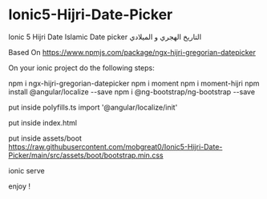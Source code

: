 # Ionic5-Hijri-Date-Picker
Ionic 5 Hijri Date Islamic Date picker التاريخ الهجري و الميلادي 



Based On
https://www.npmjs.com/package/ngx-hijri-gregorian-datepicker



On your ionic project do the following steps:

npm i ngx-hijri-gregorian-datepicker
npm i moment
npm i moment-hijri
npm install @angular/localize --save
npm i @ng-bootstrap/ng-bootstrap --save

put inside polyfills.ts
import '@angular/localize/init'


put inside index.html
  <link rel="stylesheet" href="assets/boot/bootstrap.min.css">
  <!-- <link rel="stylesheet" href="https://maxcdn.bootstrapcdn.com/bootstrap/4.4.1/css/bootstrap.min.css"> -->
  
  
put inside assets/boot
https://raw.githubusercontent.com/mobgreat0/Ionic5-Hijri-Date-Picker/main/src/assets/boot/bootstrap.min.css


ionic serve

enjoy !
